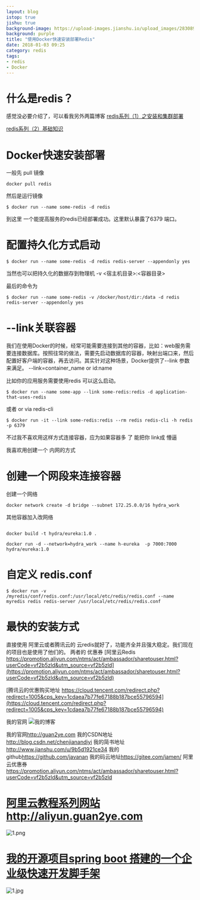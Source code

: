 ```yaml
---
layout: blog
istop: true
jishu: true
background-image: https://upload-images.jianshu.io/upload_images/2830896-69dc8891bfc3cd46.png?imageMogr2/auto-orient/strip%7CimageView2/2/w/700
background: purple
title: "使用Docker快速安装部署Redis"
date: 2018-01-03 09:25
category: redis
tags:
- redis
- Docker
---
```



# 什么是redis？

感觉没必要介绍了，可以看我另外两篇博客
[redis系列（1）之安装和集群部署](http://blog.csdn.net/chenjianandiyi/article/details/60575492)

[ redis系列（2）基础知识](http://blog.csdn.net/chenjianandiyi/article/details/50516109)

# Docker快速安装部署

一般先 pull 镜像

```
docker pull redis
```

然后是运行镜像

```
$ docker run --name some-redis -d redis

```
到这里 一个能提高服务的redis已经部署成功。这里默认暴露了6379 端口。


# 配置持久化方式启动

```
$ docker run --name some-redis -d redis redis-server --appendonly yes

```
当然也可以把持久化的数据存到物理机
-v <宿主机目录>:<容器目录>

最后的命令为

```
$ docker run --name some-redis -v /docker/host/dir:/data -d redis redis-server --appendonly yes

```


# --link关联容器
我们在使用Docker的时候，经常可能需要连接到其他的容器，比如：web服务需要连接数据库。按照往常的做法，需要先启动数据库的容器，映射出端口来，然后配置好客户端的容器，再去访问。其实针对这种场景，Docker提供了--link 参数来满足。
--link=container_name or id:name

比如你的应用服务需要使用redis 可以这么启动。

```
$ docker run --name some-app --link some-redis:redis -d application-that-uses-redis

```
或者  or via redis-cli

```
$ docker run -it --link some-redis:redis --rm redis redis-cli -h redis -p 6379

```

不过我不喜欢用这样方式连接容器，应为如果容器多 了  能把你 link成 懵逼

我喜欢用创建一个 内网的方式

# 创建一个网段来连接容器

创建一个网络

```
docker network create -d bridge --subnet 172.25.0.0/16 hydra_work
```

其他容器加入改网络

```

docker build -t hydra/eureka:1.0 .

docker run -d --network=hydra_work --name h-eureka  -p 7000:7000 hydra/eureka:1.0
```


# 自定义 redis.conf

```
$ docker run -v /myredis/conf/redis.conf:/usr/local/etc/redis/redis.conf --name myredis redis redis-server /usr/local/etc/redis/redis.conf

```


# 最快的安装方式

直接使用 阿里云或者腾讯云的 云redis就好了，功能齐全并且强大稳定。我们现在的项目也是使用了他们的。
两者的 优惠券
[阿里云Redis https://promotion.aliyun.com/ntms/act/ambassador/sharetouser.html?userCode=vf2b5zld&utm_source=vf2b5zld](https://promotion.aliyun.com/ntms/act/ambassador/sharetouser.html?userCode=vf2b5zld&utm_source=vf2b5zld)


[腾讯云的优惠购买地址
https://cloud.tencent.com/redirect.php?redirect=1005&cps_key=1cdaea7b77fe67188b187bce55796594](https://cloud.tencent.com/redirect.php?redirect=1005&cps_key=1cdaea7b77fe67188b187bce55796594)


我的官网
![我的博客](http://upload-images.jianshu.io/upload_images/2830896-69dc8891bfc3cd46.png?imageMogr2/auto-orient/strip%7CimageView2/2/w/1240)

我的官网<http://guan2ye.com>
我的CSDN地址<http://blog.csdn.net/chenjianandiyi>
我的简书地址<http://www.jianshu.com/u/9b5d1921ce34>
我的github<https://github.com/javanan>
我的码云地址<https://gitee.com/jamen/>
阿里云优惠券<https://promotion.aliyun.com/ntms/act/ambassador/sharetouser.html?userCode=vf2b5zld&utm_source=vf2b5zld>
# **[阿里云教程系列网站http://aliyun.guan2ye.com](http://aliyun.guan2ye.com)**
![1.png](http://upload-images.jianshu.io/upload_images/2830896-5b23cf095c19945d.png?imageMogr2/auto-orient/strip%7CimageView2/2/w/1240)
# **[我的开源项目spring boot 搭建的一个企业级快速开发脚手架](https://gitee.com/jamen/slife)**
![1.jpg](http://upload-images.jianshu.io/upload_images/2830896-66de965f818533c5.jpg?imageMogr2/auto-orient/strip%7CimageView2/2/w/1240)



